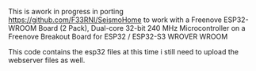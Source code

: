 This is awork in progress in porting https://github.com/F33RNI/SeismoHome to work with a Freenove ESP32-WROOM Board (2 Pack), Dual-core 32-bit 240 MHz Microcontroller on a Freenove Breakout Board for ESP32 / ESP32-S3 WROVER WROOM

This code contains the esp32 files at this time i still need to upload the webserver files as well.

